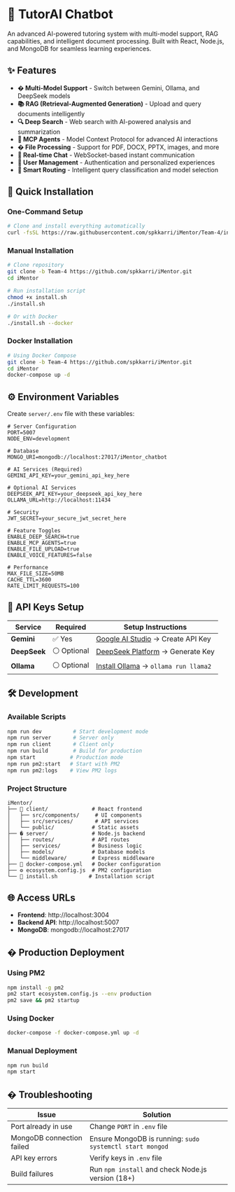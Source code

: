 # 🤖 TutorAI Chatbot

An advanced AI-powered tutoring system with multi-model support, RAG capabilities, and intelligent document processing.
Built with React, Node.js, and MongoDB for seamless learning experiences.

## ✨ Features

- **� Multi-Model Support** - Switch between Gemini, Ollama, and DeepSeek models
- **📚 RAG (Retrieval-Augmented Generation)** - Upload and query documents intelligently
- **🔍 Deep Search** - Web search with AI-powered analysis and summarization
- **🤝 MCP Agents** - Model Context Protocol for advanced AI interactions
- **� File Processing** - Support for PDF, DOCX, PPTX, images, and more
- **💬 Real-time Chat** - WebSocket-based instant communication
- **👤 User Management** - Authentication and personalized experiences
- **🎯 Smart Routing** - Intelligent query classification and model selection

## 🚀 Quick Installation

### One-Command Setup
```bash
# Clone and install everything automatically
curl -fsSL https://raw.githubusercontent.com/spkkarri/iMentor/Team-4/install.sh | bash
```

### Manual Installation
```bash
# Clone repository
git clone -b Team-4 https://github.com/spkkarri/iMentor.git
cd iMentor

# Run installation script
chmod +x install.sh
./install.sh

# Or with Docker
./install.sh --docker
```

### Docker Installation
```bash
# Using Docker Compose
git clone -b Team-4 https://github.com/spkkarri/iMentor.git
cd iMentor
docker-compose up -d
```

## ⚙️ Environment Variables

Create `server/.env` file with these variables:

```env
# Server Configuration
PORT=5007
NODE_ENV=development

# Database
MONGO_URI=mongodb://localhost:27017/iMentor_chatbot

# AI Services (Required)
GEMINI_API_KEY=your_gemini_api_key_here

# Optional AI Services
DEEPSEEK_API_KEY=your_deepseek_api_key_here
OLLAMA_URL=http://localhost:11434

# Security
JWT_SECRET=your_secure_jwt_secret_here

# Feature Toggles
ENABLE_DEEP_SEARCH=true
ENABLE_MCP_AGENTS=true
ENABLE_FILE_UPLOAD=true
ENABLE_VOICE_FEATURES=false

# Performance
MAX_FILE_SIZE=50MB
CACHE_TTL=3600
RATE_LIMIT_REQUESTS=100
```

## 🔑 API Keys Setup

| Service | Required | Setup Instructions |
|---------|----------|-------------------|
| **Gemini** | ✅ Yes | [Google AI Studio](https://makersuite.google.com/app/apikey) → Create API Key |
| **DeepSeek** | ⚪ Optional | [DeepSeek Platform](https://platform.deepseek.com/) → Generate Key |
| **Ollama** | ⚪ Optional | [Install Ollama](https://ollama.ai/) → `ollama run llama2` |

## 🛠️ Development

### Available Scripts
```bash
npm run dev          # Start development mode
npm run server       # Server only
npm run client       # Client only
npm run build        # Build for production
npm start           # Production mode
npm run pm2:start   # Start with PM2
npm run pm2:logs    # View PM2 logs
```

### Project Structure
```
iMentor/
├── 📁 client/              # React frontend
│   ├── src/components/     # UI components
│   ├── src/services/       # API services
│   └── public/            # Static assets
├── � server/              # Node.js backend
│   ├── routes/            # API routes
│   ├── services/          # Business logic
│   ├── models/            # Database models
│   └── middleware/        # Express middleware
├── 🐳 docker-compose.yml   # Docker configuration
├── ⚙️ ecosystem.config.js  # PM2 configuration
└── 🚀 install.sh          # Installation script
```

## 🌐 Access URLs

- **Frontend**: http://localhost:3004
- **Backend API**: http://localhost:5007
- **MongoDB**: mongodb://localhost:27017

## � Production Deployment

### Using PM2
```bash
npm install -g pm2
pm2 start ecosystem.config.js --env production
pm2 save && pm2 startup
```

### Using Docker
```bash
docker-compose -f docker-compose.yml up -d
```

### Manual Deployment
```bash
npm run build
npm start
```

## � Troubleshooting

| Issue | Solution |
|-------|----------|
| Port already in use | Change `PORT` in `.env` file |
| MongoDB connection failed | Ensure MongoDB is running: `sudo systemctl start mongod` |
| API key errors | Verify keys in `.env` file |
| Build failures | Run `npm install` and check Node.js version (18+) |

